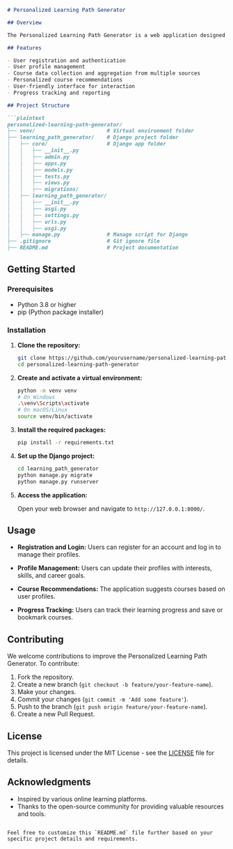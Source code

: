 
```markdown
# Personalized Learning Path Generator

## Overview

The Personalized Learning Path Generator is a web application designed to recommend tailored learning paths for users based on their interests, skills, and career goals. The application fetches course data from various online learning platforms and uses a recommendation engine to suggest relevant courses.

## Features

- User registration and authentication
- User profile management
- Course data collection and aggregation from multiple sources
- Personalized course recommendations
- User-friendly interface for interaction
- Progress tracking and reporting

## Project Structure

```plaintext
personalized-learning-path-generator/
├── venv/                       # Virtual environment folder
├── learning_path_generator/    # Django project folder
│   ├── core/                   # Django app folder
│   │   ├── __init__.py
│   │   ├── admin.py
│   │   ├── apps.py
│   │   ├── models.py
│   │   ├── tests.py
│   │   ├── views.py
│   │   ├── migrations/
│   ├── learning_path_generator/
│   │   ├── __init__.py
│   │   ├── asgi.py
│   │   ├── settings.py
│   │   ├── urls.py
│   │   ├── wsgi.py
│   ├── manage.py               # Manage script for Django
├── .gitignore                  # Git ignore file
├── README.md                   # Project documentation
```

## Getting Started

### Prerequisites

- Python 3.8 or higher
- pip (Python package installer)

### Installation

1. **Clone the repository:**

   ```bash
   git clone https://github.com/yourusername/personalized-learning-path-generator.git
   cd personalized-learning-path-generator
   ```

2. **Create and activate a virtual environment:**

   ```bash
   python -m venv venv
   # On Windows
   .\venv\Scripts\activate
   # On macOS/Linux
   source venv/bin/activate
   ```

3. **Install the required packages:**

   ```bash
   pip install -r requirements.txt
   ```

4. **Set up the Django project:**

   ```bash
   cd learning_path_generator
   python manage.py migrate
   python manage.py runserver
   ```

5. **Access the application:**

   Open your web browser and navigate to `http://127.0.0.1:8000/`.

## Usage

- **Registration and Login:**
  Users can register for an account and log in to manage their profiles.
  
- **Profile Management:**
  Users can update their profiles with interests, skills, and career goals.
  
- **Course Recommendations:**
  The application suggests courses based on user profiles.
  
- **Progress Tracking:**
  Users can track their learning progress and save or bookmark courses.

## Contributing

We welcome contributions to improve the Personalized Learning Path Generator. To contribute:

1. Fork the repository.
2. Create a new branch (`git checkout -b feature/your-feature-name`).
3. Make your changes.
4. Commit your changes (`git commit -m 'Add some feature'`).
5. Push to the branch (`git push origin feature/your-feature-name`).
6. Create a new Pull Request.

## License

This project is licensed under the MIT License - see the [LICENSE](LICENSE) file for details.

## Acknowledgments

- Inspired by various online learning platforms.
- Thanks to the open-source community for providing valuable resources and tools.

```

Feel free to customize this `README.md` file further based on your specific project details and requirements.
